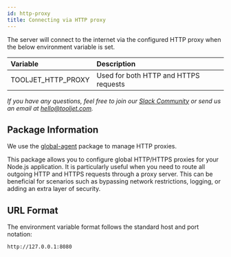 ```yaml
---
id: http-proxy
title: Connecting via HTTP proxy
---
```


The server will connect to the internet via the configured HTTP proxy when the below environment variable is set.

| Variable               | Description                           |
| :--------------------- | :------------------------------------ |
| TOOLJET_HTTP_PROXY     | Used for both HTTP and HTTPS requests |

*If you have any questions, feel free to join our [Slack Community](https://tooljet.com/slack) or send us an email at hello@tooljet.com.*

<div style={{paddingTop:'24px', paddingBottom:'24px'}}>

## Package Information

We use the [global-agent](https://www.npmjs.com/package/global-agent) package to manage HTTP proxies.

This package allows you to configure global HTTP/HTTPS proxies for your Node.js application. It is particularly useful when you need to route all outgoing HTTP and HTTPS requests through a proxy server. This can be beneficial for scenarios such as bypassing network restrictions, logging, or adding an extra layer of security.

</div>

<div style={{paddingTop:'24px', paddingBottom:'24px'}}>

## URL Format

The environment variable format follows the standard host and port notation:
```
http://127.0.0.1:8080
```

</div>
